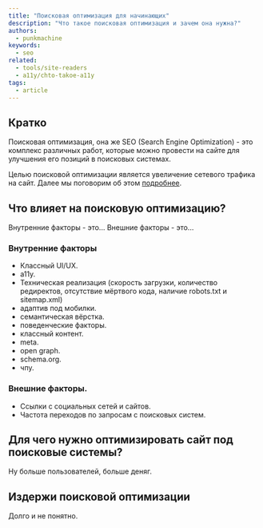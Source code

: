 ```yaml
---
title: "Поисковая оптимизация для начинающих"
description: "Что такое поисковая оптимизация и зачем она нужна?"
authors:
  - punkmachine
keywords:
  - seo
related:
  - tools/site-readers
  - a11y/chto-takoe-a11y
tags:
  - article
---
```


<!--
todo:
1. Возможно добавить понятие "ключевые слова" и то, как они собираются и отслеживаются позиции по ним.
2. Возможно внести куда-нибудь инфу о том, что такое "индексация".
3.
 -->

<!--
1. В description есть описание для соцсетей и поисковиков, не больше 200 символов
2. В authors есть ники авторов основного текста
3. В contributors перечислены ники всех соавторов и тех, кто работал над текстом (дописали «На практике»? Переписали блок? Вам сюда)
4. В keywords записаны ключевые слова для SEO: пишем сюда слова или фразы, которых нет в тексте статьи, но по ним могут искать этот материал
5. Удалены все пустые теги в шапке
6. Подпапка автора есть в папке _people/_
7. Демки лежат в подпапке _demos/_
8. В related добавлено три ссылки на материалы Доки, которые будут предлагаться в конце. Не добавляем следующий или предыдущий материал в разделе
-->

## Кратко
Поисковая оптимизация, она же SEO (Search Engine Optimization) - это комплекс различных работ, которые можно провести на сайте для улучшения его позиций в поисковых системах.

Целью поисковой оптимизации является увеличение сетевого трафика на сайт. Далее мы поговорим об этом [подробнее](html/seo-from-beginners/#dlya-chego-nuzhno-optimizirovat-sayt-pod-poiskovye-sistemy).

## Что влияет на поисковую оптимизацию?
Внутренние факторы - это...
Внешние факторы - это...

### Внутренние факторы
- Классный UI/UX.
- a11y.
- Техническая реализация (скорость загрузки, количество редиректов, отсутствие мёртвого кода, наличие robots.txt и sitemap.xml)
- адаптив под мобилки.
- семантическая вёрстка.
- поведенческие факторы.
- классный контент.
- meta.
- open graph.
- schema.org.
- чпу.

### Внешние факторы.
- Ссылки с социальных сетей и сайтов.
- Частота переходов по запросам с поисковых систем.

## Для чего нужно оптимизировать сайт под поисковые системы?
Ну больше пользователей, больше деняг.

## Издержи поисковой оптимизации
Долго и не понятно.
